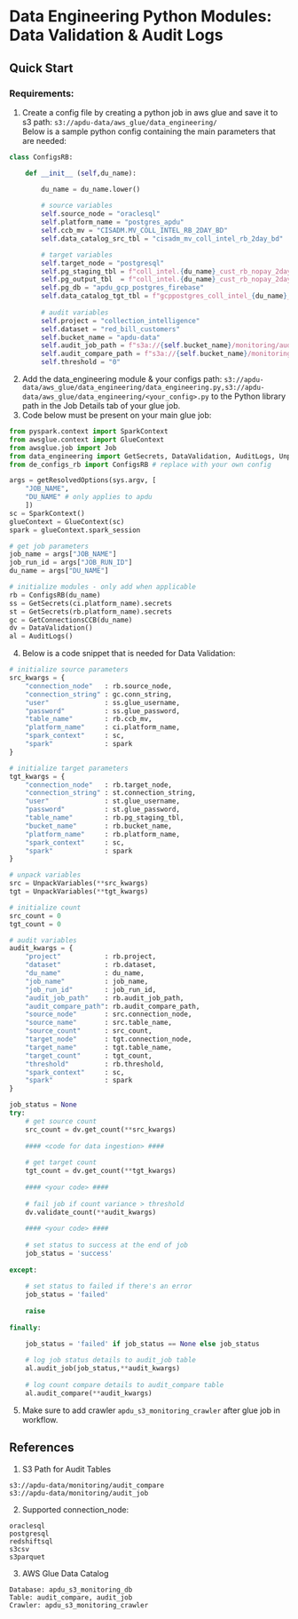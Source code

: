 # Data Engineering Python Modules: Data Validation & Audit Logs
## Quick Start

### Requirements:
1. Create a config file by creating a python job in aws glue and save it to s3 path: `s3://apdu-data/aws_glue/data_engineering/`
<br> Below is a sample python config containing the main parameters that are needed:
``` Python
class ConfigsRB:

    def __init__ (self,du_name):

        du_name = du_name.lower()
        
        # source variables
        self.source_node = "oraclesql"
        self.platform_name = "postgres_apdu"
        self.ccb_mv = "CISADM.MV_COLL_INTEL_RB_2DAY_BD"
        self.data_catalog_src_tbl = "cisadm_mv_coll_intel_rb_2day_bd"

        # target variables
        self.target_node = "postgresql"
        self.pg_staging_tbl = f"coll_intel.{du_name}_cust_rb_nopay_2days_staging"
        self.pg_output_tbl  = f"coll_intel.{du_name}_cust_rb_nopay_2days_output"
        self.pg_db = "apdu_gcp_postgres_firebase"
        self.data_catalog_tgt_tbl = f"gcppostgres_coll_intel_{du_name}_cust_rb_nopay_2days_staging"
        
        # audit variables
        self.project = "collection_intelligence"
        self.dataset = "red_bill_customers"
        self.bucket_name = "apdu-data"
        self.audit_job_path = f"s3a://{self.bucket_name}/monitoring/audit_job"
        self.audit_compare_path = f"s3a://{self.bucket_name}/monitoring/audit_compare"
        self.threshold = "0"

``` 

2. Add the data_engineering module & your configs path: `s3://apdu-data/aws_glue/data_engineering/data_engineering.py,s3://apdu-data/aws_glue/data_engineering/<your_config>.py` to the Python library path in the Job Details tab of your glue job.
3. Code below must be present on your main glue job:
``` Python
from pyspark.context import SparkContext
from awsglue.context import GlueContext
from awsglue.job import Job
from data_engineering import GetSecrets, DataValidation, AuditLogs, UnpackVariables
from de_configs_rb import ConfigsRB # replace with your own config

args = getResolvedOptions(sys.argv, [
    "JOB_NAME",
    "DU_NAME" # only applies to apdu
    ])
sc = SparkContext()
glueContext = GlueContext(sc)
spark = glueContext.spark_session

# get job parameters
job_name = args["JOB_NAME"]
job_run_id = args["JOB_RUN_ID"]
du_name = args["DU_NAME"]

# initialize modules - only add when applicable
rb = ConfigsRB(du_name)
ss = GetSecrets(ci.platform_name).secrets
st = GetSecrets(rb.platform_name).secrets
gc = GetConnectionsCCB(du_name)
dv = DataValidation()
al = AuditLogs()

```
4. Below is a code snippet that is needed for Data Validation:
``` Python
# initialize source parameters
src_kwargs = {
    "connection_node"   : rb.source_node,                    
    "connection_string" : gc.conn_string,            
    "user"              : ss.glue_username,
    "password"          : ss.glue_password,    
    "table_name"        : rb.ccb_mv,            
    "platform_name"     : ci.platform_name,
    "spark_context"     : sc,
    "spark"             : spark
}

# initialize target parameters
tgt_kwargs = {
    "connection_node"   : rb.target_node,                    
    "connection_string" : st.connection_string,            
    "user"              : st.glue_username,
    "password"          : st.glue_password,    
    "table_name"        : rb.pg_staging_tbl,        
    "bucket_name"       : rb.bucket_name,        
    "platform_name"     : rb.platform_name,
    "spark_context"     : sc,
    "spark"             : spark        
}

# unpack variables
src = UnpackVariables(**src_kwargs)
tgt = UnpackVariables(**tgt_kwargs)

# initialize count
src_count = 0
tgt_count = 0

# audit variables
audit_kwargs = {
    "project"           : rb.project,
    "dataset"           : rb.dataset,
    "du_name"           : du_name,
    "job_name"          : job_name,
    "job_run_id"        : job_run_id,
    "audit_job_path"    : rb.audit_job_path,
    "audit_compare_path": rb.audit_compare_path,
    "source_node"       : src.connection_node,
    "source_name"       : src.table_name,
    "source_count"      : src_count,
    "target_node"       : tgt.connection_node,
    "target_name"       : tgt.table_name,
    "target_count"      : tgt_count,
    "threshold"         : rb.threshold,
    "spark_context"     : sc,
    "spark"             : spark
}

job_status = None
try:    
    # get source count 
    src_count = dv.get_count(**src_kwargs)
    
    #### <code for data ingestion> ####
    
    # get target count
    tgt_count = dv.get_count(**tgt_kwargs)
    
    #### <your code> ####
    
    # fail job if count variance > threshold 
    dv.validate_count(**audit_kwargs)
    
    #### <your code> ####
    
    # set status to success at the end of job
    job_status = 'success'
    
except:
    
    # set status to failed if there's an error
    job_status = 'failed'
    
    raise
    
finally:

    job_status = 'failed' if job_status == None else job_status
    
    # log job status details to audit_job table
    al.audit_job(job_status,**audit_kwargs)
    
    # log count compare details to audit_compare table
    al.audit_compare(**audit_kwargs)
```
5. Make sure to add crawler `apdu_s3_monitoring_crawler` after glue job in workflow.

## References
1. S3 Path for Audit Tables
```
s3://apdu-data/monitoring/audit_compare
s3://apdu-data/monitoring/audit_job
```
2. Supported connection_node:
```
oraclesql
postgresql
redshiftsql
s3csv
s3parquet
```   

3. AWS Glue Data Catalog
```
Database: apdu_s3_monitoring_db
Table: audit_compare, audit_job
Crawler: apdu_s3_monitoring_crawler
```





